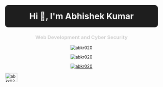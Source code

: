 <!--## Hi there 👋-->


<h1 align="center" style="color: #f5f5f5; background-color: #1e1e1e; padding: 20px; border-radius: 10px;">Hi 👋, I'm Abhishek Kumar</h1>
<h3 align="center" style="color: #d1d1d1;">Web Development and Cyber Security</h3>





<p align="center">
  <img align="center" src="https://github-readme-stats.vercel.app/api?username=abkr020&show_icons=true&theme=dark" alt="abkr020" />
</p>

<p align="center">
  <img align="center" src="https://github-readme-streak-stats.herokuapp.com/?user=abkr020&theme=dark" alt="abkr020" />
</p>

<p align="center">
  <a href="https://github.com/ryo-ma/github-profile-trophy">
    <img src="https://github-profile-trophy.vercel.app/?username=abkr020&theme=dracula" alt="abkr020" />
  </a>
</p>












<p align="left">
  <a href="https://linkedin.com/in/abkr020" target="blank">
    <img align="center" src="https://raw.githubusercontent.com/rahuldkjain/github-profile-readme-generator/master/src/images/icons/Social/linked-in-alt.svg" alt="abkr020" height="30" width="40" />
  </a>
</p>




<!--
**abkr020/abkr020** is a ✨ _special_ ✨ repository because its `README.md` (this file) appears on your GitHub profile.

Here are some ideas to get you started:

- 🔭 I’m currently working on ...
- 🌱 I’m currently learning ...
- 👯 I’m looking to collaborate on ...
- 🤔 I’m looking for help with ...
- 💬 Ask me about ...
- 📫 How to reach me: ...
- 😄 Pronouns: ...
- ⚡ Fun fact: ...
-->
